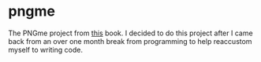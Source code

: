 # pngme

The PNGme project from [this](https://picklenerd.github.io/pngme_book/introduction.html) book. 
I decided to do this project after I came back from an over one month break from programming to help
reaccustom myself to writing code.